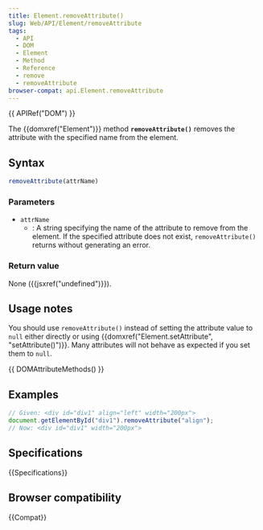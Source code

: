```yaml
---
title: Element.removeAttribute()
slug: Web/API/Element/removeAttribute
tags:
  - API
  - DOM
  - Element
  - Method
  - Reference
  - remove
  - removeAttribute
browser-compat: api.Element.removeAttribute
---
```

{{ APIRef("DOM") }}

The {{domxref("Element")}} method
**`removeAttribute()`** removes the attribute with the
specified name from the element.

## Syntax

```js
removeAttribute(attrName)
```

### Parameters

- `attrName`
  - : A string specifying the name of the attribute to remove from the
    element. If the specified attribute does not exist, `removeAttribute()`
    returns without generating an error.

### Return value

None ({{jsxref("undefined")}}).

## Usage notes

You should use `removeAttribute()` instead of setting the attribute value to
`null` either directly or using {{domxref("Element.setAttribute",
  "setAttribute()")}}. Many attributes will not behave as expected if you set them to
`null`.

{{ DOMAttributeMethods() }}

## Examples

```js
// Given: <div id="div1" align="left" width="200px">
document.getElementById("div1").removeAttribute("align");
// Now: <div id="div1" width="200px">
```

## Specifications

{{Specifications}}

## Browser compatibility

{{Compat}}
